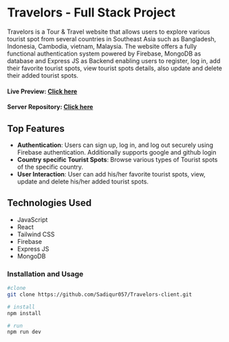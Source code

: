 # Travelors - Full Stack Project

Travelors is a Tour & Travel website that allows users to explore various tourist spot from several countries in Southeast Asia such as Bangladesh, Indonesia, Cambodia, vietnam, Malaysia. The website offers a fully functional authentication system powered by Firebase, MongoDB as database and Express JS as Backend enabling users to register, log in, add their favorite tourist spots, view tourist spots details, also update and delete their added tourist spots.

#### Live Preview: [Click here](https://travellors-bd.web.app/)
#### Server Repository: [Click here](https://github.com/Sadiqur057/Travelors-server)

## Top Features

- **Authentication**: Users can sign up, log in, and log out securely using Firebase authentication. Additionally supports google and github login
- **Country specific Tourist Spots**: Browse various types of Tourist spots of the specific country.
- **User Interaction**: User can add his/her favorite tourist spots, view, update and delete his/her added tourist spots.


## Technologies Used

 - JavaScript
 - React
 - Tailwind CSS
 - Firebase
 - Express JS
 - MongoDB


### Installation and Usage

```bash
#clone
git clone https://github.com/Sadiqur057/Travelors-client.git

# install
npm install

# run
npm run dev